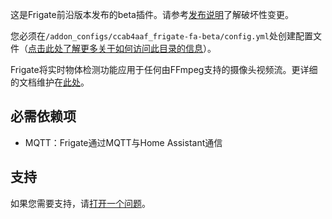 这是Frigate前沿版本发布的beta插件。请参考[发布说明](https://github.com/blakeblackshear/frigate/releases)了解破坏性变更。

您必须在`/addon_configs/ccab4aaf_frigate-fa-beta/config.yml`处创建配置文件（[点击此处了解更多关于如何访问此目录的信息](https://docs.frigate.video/configuration/#accessing-add-on-config-dir)）。

Frigate将实时物体检测功能应用于任何由FFmpeg支持的摄像头视频流。更详细的文档维护在[此处](https://docs.frigate.video)。

## 必需依赖项

- MQTT：Frigate通过MQTT与Home Assistant通信

## 支持

如果您需要支持，请[打开一个问题](https://github.com/blakeblackshear/frigate/issues/new/choose)。